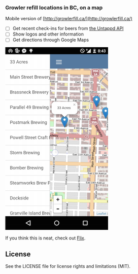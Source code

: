### Growler refill locations in BC, on a map

Mobile version of [http://growlerfill.ca/](http://growlerfill.ca/)

- [ ] Get recent check-ins for beers from [the Untappd API](https://untappd.com/api/docs#venueactivityfeed)
- [ ] Show logos and other information
- [ ] Get directions through Google Maps

![screenshot after one hour](https://github.com/brentvatne/growlers/blob/master/screenshot.png)

If you think this is neat, check out
[Flix](https://github.com/brentvatne/tinder-netflix).

## License
See the LICENSE file for license rights and limitations (MIT).
